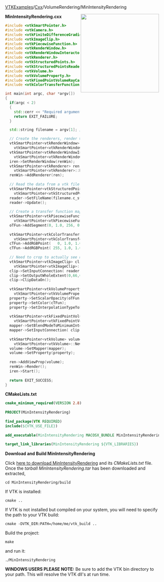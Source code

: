 [VTKExamples](/home/)/[Cxx](/Cxx)/VolumeRendering/MinIntensityRendering

<img align="right" src="https://github.com/lorensen/VTKExamples/blob/gh-pages/Testing/Baseline/VolumeRendering/TestMinIntensityRendering.png?raw=true" width="256" />

**MinIntensityRendering.cxx**
```c++
#include <vtkSmartPointer.h>
#include <vtkCamera.h>
#include <vtkFiniteDifferenceGradientEstimator.h>
#include <vtkImageClip.h>
#include <vtkPiecewiseFunction.h>
#include <vtkRenderWindow.h>
#include <vtkRenderWindowInteractor.h>
#include <vtkRenderer.h>
#include <vtkStructuredPoints.h>
#include <vtkStructuredPointsReader.h>
#include <vtkVolume.h>
#include <vtkVolumeProperty.h>
#include <vtkFixedPointVolumeRayCastMapper.h>
#include <vtkColorTransferFunction.h>

int main(int argc, char *argv[])
{
  if(argc < 2)
  {
    std::cerr << "Required arguments: vtkFile" << std::endl;
    return EXIT_FAILURE;
  }

  std::string filename = argv[1]; //  "/Data/ironProt.vtk";

  // Create the renderers, render window, and interactor
  vtkSmartPointer<vtkRenderWindow> renWin = 
    vtkSmartPointer<vtkRenderWindow>::New();
  vtkSmartPointer<vtkRenderWindowInteractor> iren = 
    vtkSmartPointer<vtkRenderWindowInteractor>::New();
  iren->SetRenderWindow(renWin);
  vtkSmartPointer<vtkRenderer> ren =
    vtkSmartPointer<vtkRenderer>::New();
  renWin->AddRenderer(ren);
   
  // Read the data from a vtk file
  vtkSmartPointer<vtkStructuredPointsReader> reader = 
    vtkSmartPointer<vtkStructuredPointsReader>::New();
  reader->SetFileName(filename.c_str());
  reader->Update();
 
  // Create a transfer function mapping scalar value to opacity
  vtkSmartPointer<vtkPiecewiseFunction> oTFun = 
    vtkSmartPointer<vtkPiecewiseFunction>::New();
  oTFun->AddSegment(0, 1.0, 256, 0.1);
 
  vtkSmartPointer<vtkColorTransferFunction> cTFun = 
    vtkSmartPointer<vtkColorTransferFunction>::New();
  cTFun->AddRGBPoint(   0, 1.0, 1.0, 1.0 );
  cTFun->AddRGBPoint( 255, 1.0, 1.0, 1.0 );
 
  // Need to crop to actually see minimum intensity
  vtkSmartPointer<vtkImageClip> clip = 
    vtkSmartPointer<vtkImageClip>::New();
  clip->SetInputConnection( reader->GetOutputPort() );
  clip->SetOutputWholeExtent(0,66,0,66,30,37);
  clip->ClipDataOn();
 
  vtkSmartPointer<vtkVolumeProperty> property = 
    vtkSmartPointer<vtkVolumeProperty>::New();
  property->SetScalarOpacity(oTFun);
  property->SetColor(cTFun);
  property->SetInterpolationTypeToLinear();
 
  vtkSmartPointer<vtkFixedPointVolumeRayCastMapper> mapper = 
    vtkSmartPointer<vtkFixedPointVolumeRayCastMapper>::New();
  mapper->SetBlendModeToMinimumIntensity();
  mapper->SetInputConnection( clip->GetOutputPort() );
 
  vtkSmartPointer<vtkVolume> volume = 
    vtkSmartPointer<vtkVolume>::New();
  volume->SetMapper(mapper);
  volume->SetProperty(property);
 
  ren->AddViewProp(volume);
  renWin->Render();
  iren->Start();
 
  return EXIT_SUCCESS;
}
```
**CMakeLists.txt**
```cmake
cmake_minimum_required(VERSION 2.8)
 
PROJECT(MinIntensityRendering)
 
find_package(VTK REQUIRED)
include(${VTK_USE_FILE})
 
add_executable(MinIntensityRendering MACOSX_BUNDLE MinIntensityRendering.cxx)
 
target_link_libraries(MinIntensityRendering ${VTK_LIBRARIES})
```

**Download and Build MinIntensityRendering**

Click [here to download MinIntensityRendering](https://github.com/lorensen/VTKWikiExamplesTarballs/raw/master/MinIntensityRendering.tar) and its *CMakeLists.txt* file.
Once the *tarball MinIntensityRendering.tar* has been downloaded and extracted,
```
cd MinIntensityRendering/build 
```
If VTK is installed:
```
cmake ..
```
If VTK is not installed but compiled on your system, you will need to specify the path to your VTK build:
```
cmake -DVTK_DIR:PATH=/home/me/vtk_build ..
```
Build the project:
```
make
```
and run it:
```
./MinIntensityRendering
```
**WINDOWS USERS PLEASE NOTE:** Be sure to add the VTK bin directory to your path. This will resolve the VTK dll's at run time.

